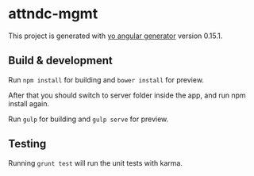 # attndc-mgmt

This project is generated with [yo angular generator](https://github.com/yeoman/generator-angular)
version 0.15.1.

## Build & development

Run `npm install` for building and `bower install` for preview.

After that you should switch to server folder inside the app, and run npm install again.

Run `gulp` for building and `gulp serve` for preview.

## Testing

Running `grunt test` will run the unit tests with karma.
